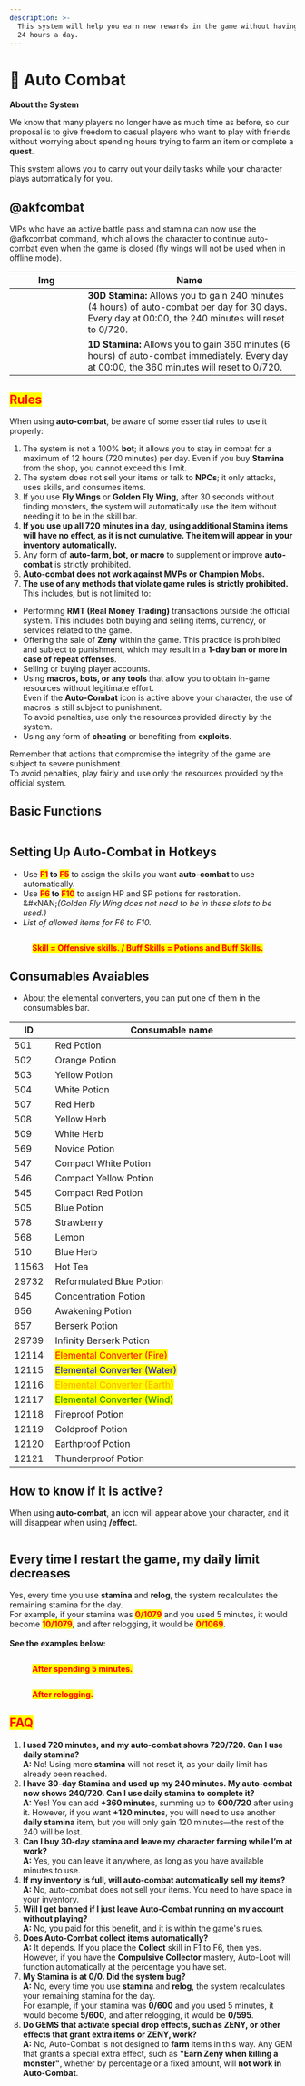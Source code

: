 ```yaml
---
description: >-
  This system will help you earn new rewards in the game without having to play
  24 hours a day.
---
```


# 🤖 Auto Combat

**About the System**

We know that many players no longer have as much time as before, so our proposal is to give freedom to casual players who want to play with friends without worrying about spending hours trying to farm an item or complete a **quest**.&#x20;

This system allows you to carry out your daily tasks while your character plays automatically for you.

## @akfcombat

VIPs who have an active battle pass and stamina can now use the @afkcombat command, which allows the character to continue auto-combat even when the game is closed (fly wings will not be used when in offline mode).

<table><thead><tr><th width="114">Img</th><th>Name</th></tr></thead><tbody><tr><td><img src="../.gitbook/assets/29727 (1).png" alt="" data-size="original"></td><td><strong>30D Stamina:</strong> Allows you to gain 240 minutes (4 hours) of auto-combat per day for 30 days. <br>Every day at 00:00, the 240 minutes will reset to 0/720.</td></tr><tr><td><img src="../.gitbook/assets/29728 (1).png" alt="" data-size="original"></td><td><strong>1D Stamina:</strong> Allows you to gain 360 minutes (6 hours) of auto-combat immediately. Every day at 00:00, the 360 minutes will reset to 0/720.</td></tr></tbody></table>

## <mark style="color:red;">**Rules**</mark>

When using **auto-combat**, be aware of some essential rules to use it properly:

1. The system is not a 100% **bot**; it allows you to stay in combat for a maximum of 12 hours (720 minutes) per day. Even if you buy **Stamina** from the shop, you cannot exceed this limit.
2. The system does not sell your items or talk to **NPCs**; it only attacks, uses skills, and consumes items.
3. If you use **Fly Wings** or **Golden Fly Wing**, after 30 seconds without finding monsters, the system will automatically use the item without needing it to be in the skill bar.
4. **If you use up all 720 minutes in a day, using additional Stamina items will have no effect, as it is not cumulative. The item will appear in your inventory automatically.**
5. Any form of **auto-farm, bot, or macro** to supplement or improve **auto-combat** is strictly prohibited.
6. **Auto-combat does not work against MVPs or Champion Mobs.**
7. **The use of any methods that violate game rules is strictly prohibited.** This includes, but is not limited to:

* Performing **RMT (Real Money Trading)** transactions outside the official system. This includes both buying and selling items, currency, or services related to the game.
* Offering the sale of **Zeny** within the game. This practice is prohibited and subject to punishment, which may result in a **1-day ban or more in case of repeat offenses**.
* Selling or buying player accounts.
* Using **macros, bots, or any tools** that allow you to obtain in-game resources without legitimate effort.\
  Even if the **Auto-Combat** icon is active above your character, the use of macros is still subject to punishment.\
  To avoid penalties, use only the resources provided directly by the system.
* Using any form of **cheating** or benefiting from **exploits**.

Remember that actions that compromise the integrity of the game are subject to severe punishment.\
To avoid penalties, play fairly and use only the resources provided by the official system.

## **Basic Functions**

<figure><img src="../.gitbook/assets/112.png" alt=""><figcaption></figcaption></figure>

## **Setting Up Auto-Combat in Hotkeys**

* Use <mark style="color:red;">**F1**</mark>**&#x20;to&#x20;**<mark style="color:red;">**F5**</mark> to assign the skills you want **auto-combat** to use automatically.
* Use <mark style="color:red;">**F6**</mark>**&#x20;to&#x20;**<mark style="color:red;">**F10**</mark> to assign HP and SP potions for restoration.\
  &#xNAN;_(Golden Fly Wing does not need to be in these slots to be used.)_
* _List of allowed items for F6 to F10._

<figure><img src="../.gitbook/assets/Sem título.png" alt=""><figcaption><p><mark style="color:red;"><strong>Skill = Offensive skills. / Buff Skills = Potions and Buff Skills.</strong></mark></p></figcaption></figure>

## Consumables Avaiables

* About the elemental converters, you can put one of them in the consumables bar.

<table><thead><tr><th>ID</th><th width="660">Consumable name</th></tr></thead><tbody><tr><td>501</td><td><img src="../.gitbook/assets/501 (1).png" alt="" data-size="line"> Red Potion</td></tr><tr><td>502</td><td><img src="../.gitbook/assets/502 (1).png" alt="" data-size="line"> Orange Potion</td></tr><tr><td>503</td><td><img src="../.gitbook/assets/503 (1).png" alt="" data-size="line"> Yellow Potion</td></tr><tr><td>504</td><td><img src="../.gitbook/assets/504 (1).png" alt="" data-size="line"> White Potion</td></tr><tr><td>507</td><td><img src="../.gitbook/assets/507 (1).png" alt="" data-size="line"> Red Herb</td></tr><tr><td>508</td><td><img src="../.gitbook/assets/508 (1).png" alt="" data-size="line"> Yellow Herb</td></tr><tr><td>509</td><td><img src="../.gitbook/assets/509 (1).png" alt="" data-size="line"> White Herb</td></tr><tr><td>569</td><td><img src="../.gitbook/assets/569 (1).png" alt="" data-size="line"> Novice Potion</td></tr><tr><td>547</td><td><img src="../.gitbook/assets/547 (3).png" alt="" data-size="line"> Compact White Potion</td></tr><tr><td>546</td><td><img src="../.gitbook/assets/546 (1).png" alt="" data-size="line"> Compact Yellow Potion</td></tr><tr><td>545</td><td><img src="../.gitbook/assets/545 (1).png" alt="" data-size="line"> Compact Red Potion</td></tr><tr><td>505</td><td><img src="../.gitbook/assets/505 (2).png" alt="" data-size="line"> Blue Potion</td></tr><tr><td>578</td><td><img src="../.gitbook/assets/578 (2).png" alt="" data-size="line"> Strawberry</td></tr><tr><td>568</td><td><img src="../.gitbook/assets/568 (1).png" alt="" data-size="line"> Lemon</td></tr><tr><td>510</td><td><img src="../.gitbook/assets/510 (1).png" alt="" data-size="line"> Blue Herb</td></tr><tr><td>11563</td><td><img src="../.gitbook/assets/11563 (1).png" alt="" data-size="line"> Hot Tea</td></tr><tr><td>29732</td><td><img src="../.gitbook/assets/505 (3).png" alt="" data-size="line"> Reformulated Blue Potion</td></tr><tr><td>645</td><td><img src="../.gitbook/assets/image (1) (1) (1) (1) (1) (1).png" alt=""> Concentration Potion</td></tr><tr><td>656</td><td><img src="../.gitbook/assets/image (1) (1) (1) (1) (1).png" alt=""> Awakening Potion</td></tr><tr><td>657</td><td><img src="../.gitbook/assets/image (3) (1) (1).png" alt=""> Berserk Potion </td></tr><tr><td>29739</td><td><img src="../.gitbook/assets/image (5) (1) (1).png" alt=""> Infinity Berserk Potion</td></tr><tr><td>12114</td><td><img src="../.gitbook/assets/image (6) (1).png" alt=""> <mark style="color:red;">Elemental Converter (Fire)</mark> </td></tr><tr><td>12115</td><td><img src="../.gitbook/assets/image (7) (1).png" alt=""> <mark style="color:blue;">Elemental Converter (Water)</mark></td></tr><tr><td>12116</td><td><img src="../.gitbook/assets/image (8) (1).png" alt=""> <mark style="color:orange;">Elemental Converter (Earth)</mark></td></tr><tr><td>12117</td><td><img src="../.gitbook/assets/image (9) (1).png" alt=""> <mark style="color:green;">Elemental Converter (Wind)</mark></td></tr><tr><td>12118</td><td><img src="../.gitbook/assets/image (657).png" alt=""> Fireproof Potion</td></tr><tr><td>12119</td><td><img src="../.gitbook/assets/image (656).png" alt=""> Coldproof Potion</td></tr><tr><td>12120</td><td><img src="../.gitbook/assets/image (653).png" alt=""> Earthproof Potion</td></tr><tr><td>12121</td><td><img src="../.gitbook/assets/image (654).png" alt=""> Thunderproof Potion</td></tr></tbody></table>

## **How to know if it is active?**

When using **auto-combat**, an icon will appear above your character, and it will disappear when using **/effect**.

<figure><img src="../.gitbook/assets/image (185).png" alt=""><figcaption></figcaption></figure>

## **Every time I restart the game, my daily limit decreases**

Yes, every time you use **stamina** and **relog**, the system recalculates the remaining stamina for the day.\
For example, if your stamina was <mark style="color:red;">**0/1079**</mark> and you used 5 minutes, it would become <mark style="color:red;">**10/1079**</mark>, and after relogging, it would be <mark style="color:red;">**0/1069**</mark>.\
\
**See the examples below:**

<figure><img src="../.gitbook/assets/image (418).png" alt=""><figcaption><p><mark style="color:red;"><strong>After spending 5 minutes.</strong></mark></p></figcaption></figure>

<figure><img src="../.gitbook/assets/image (440).png" alt=""><figcaption><p><mark style="color:red;"><strong>After relogging.</strong></mark></p></figcaption></figure>

## <mark style="color:red;">**FAQ**</mark>

1. **I used 720 minutes, and my auto-combat shows 720/720. Can I use daily stamina?**\
   **A:** No! Using more **stamina** will not reset it, as your daily limit has already been reached.
2. **I have 30-day Stamina and used up my 240 minutes. My auto-combat now shows 240/720. Can I use daily stamina to complete it?**\
   **A:** Yes! You can add **+360 minutes**, summing up to **600/720** after using it. However, if you want **+120 minutes**, you will need to use another **daily stamina** item, but you will only gain 120 minutes—the rest of the 240 will be lost.
3. **Can I buy 30-day stamina and leave my character farming while I’m at work?**\
   **A:** Yes, you can leave it anywhere, as long as you have available minutes to use.
4. **If my inventory is full, will auto-combat automatically sell my items?**\
   **A:** No, auto-combat does not sell your items. You need to have space in your inventory.
5. **Will I get banned if I just leave Auto-Combat running on my account without playing?**\
   **A:** No, you paid for this benefit, and it is within the game's rules.
6. **Does Auto-Combat collect items automatically?**\
   **A:** It depends. If you place the **Collect** skill in F1 to F6, then yes. However, if you have the **Compulsive Collector** mastery, Auto-Loot will function automatically at the percentage you have set.
7. **My Stamina is at 0/0. Did the system bug?**\
   **A:** No, every time you use **stamina** and **relog**, the system recalculates your remaining stamina for the day.\
   For example, if your stamina was **0/600** and you used 5 minutes, it would become **5/600**, and after relogging, it would be **0/595**.
8. **Do GEMS that activate special drop effects, such as ZENY, or other effects that grant extra items or ZENY, work?**\
   **A:** No, Auto-Combat is not designed to **farm** items in this way. Any GEM that grants a special extra effect, such as **"Earn Zeny when killing a monster"**, whether by percentage or a fixed amount, will **not work in Auto-Combat**.
